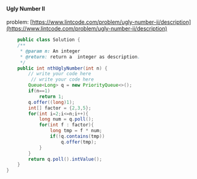 #### Ugly Number II  
problem: [https://www.lintcode.com/problem/ugly-number-ii/description](https://www.lintcode.com/problem/ugly-number-ii/description)  

```java
    public class Solution {
    /**
     * @param n: An integer
     * @return: return a  integer as description.
     */
    public int nthUglyNumber(int n) {
        // write your code here
         // write your code here
        Queue<Long> q = new PriorityQueue<>();
        if(n==1)
            return 1;
        q.offer((long)1);
        int[] factor = {2,3,5};
        for(int i=2;i<=n;i++){
            long num = q.poll();
            for(int f : factor){
                long tmp = f * num;
                if(!q.contains(tmp))
                    q.offer(tmp);
            }
        }
        return q.poll().intValue();
    }
}
```
